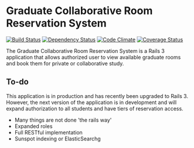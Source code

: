 # Graduate Collaborative Room Reservation System

[![Build Status](https://travis-ci.org/NYULibraries/room_reservation.png)](https://travis-ci.org/NYULibraries/room_reservation)
[![Dependency Status](https://gemnasium.com/NYULibraries/room_reservation.png)](https://gemnasium.com/NYULibraries/room_reservation)
[![Code Climate](https://codeclimate.com/github/NYULibraries/room_reservation.png)](https://codeclimate.com/github/NYULibraries/room_reservation)
[![Coverage Status](https://coveralls.io/repos/NYULibraries/room_reservation/badge.png?branch=master)](https://coveralls.io/r/NYULibraries/room_reservation)

The Graduate Collaborative Room Reservation System is a Rails 3 application that allows authorized user to view available graduate rooms and book them for private or collaborative study.

## To-do

This application is in production and has recently been upgraded to Rails 3. However, the next version of the application is in development and will expand authorization to all students and have tiers of reservation access.

* Many things are not done 'the rails way'
* Expanded roles
* Full RESTful implementation
* Sunspot indexing or ElasticSearchg